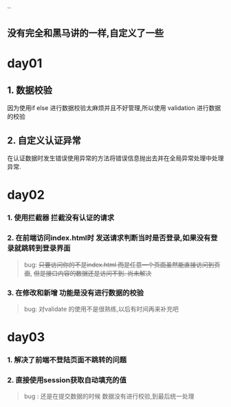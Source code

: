 ``
## 没有完全和黑马讲的一样,自定义了一些

# day01
## 1. 数据校验
因为使用if else 进行数据校验太麻烦并且不好管理,所以使用 validation 进行数据的校验

## 2. 自定义认证异常
在认证数据时发生错误使用异常的方法将错误信息抛出去并在全局异常处理中处理异常.


# day02
### 1. 使用拦截器 拦截没有认证的请求
### 2. 在前端访问index.html时 发送请求判断当时是否登录,如果没有登录就跳转到登录界面
> bug: <del>只要访问你的不是index.html 而是任意一个页面虽然能直接访问到页面</del>,
> <del>但是接口内容的数据还是访问不到. 尚未解决</del>
### 3. 在修改和新增 功能是没有进行数据的校验 
> bug: 对validate 的使用不是很熟练,以后有时间再来补充吧


# day03 
### 1. 解决了前端不登陆页面不跳转的问题
### 2. 直接使用session获取自动填充的值
> bug : 还是在提交数据的时候 数据没有进行校验,到最后统一处理


